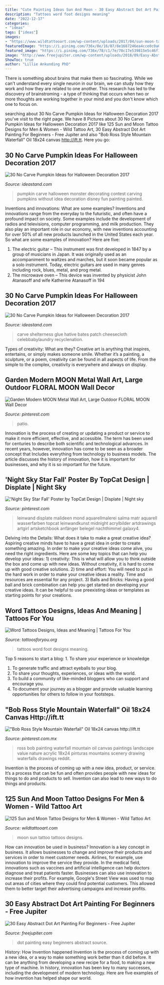 ```yaml
---
title: "Cute Painting Ideas Sun And Moon - 30 Easy Abstract Dot Art Painting For Beginners"
description: "Tattoos word foot designs meaning"
date: "2022-12-17"
categories:
- "ideas"
tags: ["ideas"]
images:
- "https://www.wildtattooart.com/wp-content/uploads/2017/04/sun-moon-tattoos-13041741.jpg"
featuredImage: "https://i.pinimg.com/736x/8e/16/87/8e1687246ea4cce0c0a631d02a0bd56a.jpg"
featured_image: "https://i.pinimg.com/736x/78/c1/7e/78c17e539815e5c46f1c50dd6fc904d4.jpg"
image: "http://www.freejupiter.com/wp-content/uploads/2018/09/Easy-Abstract-Dot-Art-Painting-For-Beginners-5-1.jpg"
ShowToc: true
author: "Lillie Ankunding PhD"
---
```



There is something about brains that make them so fascinating. While we can't understand every single neuron in our brain, we can study how they work and how they are related to one another. This research has led to the discovery of brainstroming - a type of thinking that occurs when two or more thoughts are working together in your mind and you don't know which one to focus on.

	

		
searching about 30 No Carve Pumpkin Ideas for Halloween Decoration 2017 you've visit to the right page. We have 8 Pictures about 30 No Carve Pumpkin Ideas for Halloween Decoration 2017 like 125 Sun and Moon Tattoo Designs for Men &amp; Women - Wild Tattoo Art, 30 Easy Abstract Dot Art Painting For Beginners - Free Jupiter and also &quot;Bob Ross Style Mountain Waterfall&quot; Oil 18x24 canvas http://ift.tt. Here you go:
		
    
## 30 No Carve Pumpkin Ideas For Halloween Decoration 2017

<img loading=lazy src="http://ideastand.com/wp-content/uploads/2014/10/no-carve-pumpkin-ideas/15-monster.jpg" onerror="this.onerror=null;this.src='https://tse2.mm.bing.net/th?id=OIP.u7tRLfA-l9ThrP8uA1VBrgHaJ4&amp;pid=15.1';" alt="30 No Carve Pumpkin Ideas for Halloween Decoration 2017">

_Source: ideastand.com_

>pumpkin carve halloween monster decorating contest carving pumpkins without idea decoration disney fun painting painted. 

	

Inventions and innovations: What are some examples?
Inventions and innovations range from the everyday to the futuristic, and often have a profound impact on society. Some examples include the development of radios and televisions, computer programming, and milk production. They also play an important role in our economy, with new inventions accounting for over 50% of all new products launched in the United States each year. So what are some examples of innovation? Here are five: 
1) The electric guitar – This instrument was first developed in 1847 by a group of musicians in Japan. It was originally used as an accompaniment to waltzes and marches, but it soon became popular as a solo instrument. Today, electric guitars are used in many genres including rock, blues, metal, and prog metal. 
2) The microwave oven – This device was invented by physicist John Atanasoff and wife Katherine Atanasoff in 194
    
## 30 No Carve Pumpkin Ideas For Halloween Decoration 2017

<img loading=lazy src="https://ideastand.com/wp-content/uploads/2014/10/no-carve-pumpkin-ideas/2-mummy-pumpkin.jpg" onerror="this.onerror=null;this.src='https://tse4.mm.bing.net/th?id=OIP.XxVwlBWI4zRnADfGqVzCgwHaLG&amp;pid=15.1';" alt="30 No Carve Pumpkin Ideas for Halloween Decoration 2017">

_Source: ideastand.com_

>carve shelterness glue hative bates patch cheesecloth celebbabylaundry recyclenation. 

	

Types of creativity: What are they?
Creative art is anything that inspires, entertains, or simply makes someone smile. Whether it’s a painting, a sculpture, or a poem, creativity can be found in all aspects of life. From the simple to the complex, creativity is everywhere and always on display.

    
## Garden Modern MOON Metal Wall Art, Large Outdoor FLORAL MOON Wall Decor

<img loading=lazy src="https://i.pinimg.com/736x/c3/21/33/c32133b0a7f63b0377547fbc64326781.jpg" onerror="this.onerror=null;this.src='https://tse1.mm.bing.net/th?id=OIP.3HWAijeUXawvL2dy0-aIRAHaJ3&amp;pid=15.1';" alt="Garden Modern MOON Metal Wall Art, Large Outdoor FLORAL MOON Wall Decor">

_Source: pinterest.com_

>patio. 

	

Innovation is the process of creating or updating a product or service to make it more efficient, effective, and accessible. The term has been used for centuries to describe both scientific and technological advances. In recent years, however, innovation has come to be seen as a broader concept that Includes everything from technology to business models. The article discusses the history of innovation, how it is important for businesses, and why it is so important for the future.

    
## &#039;Night Sky Star Fall&#039; Poster By TopCat Design | Displate | Night Sky

<img loading=lazy src="https://i.pinimg.com/736x/78/c1/7e/78c17e539815e5c46f1c50dd6fc904d4.jpg" onerror="this.onerror=null;this.src='https://tse3.mm.bing.net/th?id=OIP.LlBX3RjOcHMH1o-vyGxcRwHaHa&amp;pid=15.1';" alt="&#039;Night Sky Star Fall&#039; Poster by TopCat Design | Displate | Night sky">

_Source: pinterest.com_

>leinwand displate malideen mond aquarellmalerei salma matr aquarell wasserfarben topcat leinwandkunst midnight acrylbilder artdrawings artgirl artsketchbook anfänger belegel nachthimmel galaxy4. 

	

Delving into the Details: What does it take to make a great creative idea?
Aspiring creative minds have to have a great idea in order to create something amazing. In order to make your creative ideas come alive, you need the right ingredients. Here are some key topics that can help you develop your ideas: 1) creativity: This is what will allow you to think outside the box and come up with new ideas. Without creativity, it is hard to come up with good creative solutions. 2) time and effort: You will need to put in the hard work in order to make your creative ideas a reality. Time and resources are essential for any project. 3) Balls and Bricks: Having a good ball and brick combination can help you get started on developing your creative ideas. It can be helpful to use preexisting ideas or templates as starting points for your creations.

    
## Word Tattoos Designs, Ideas And Meaning | Tattoos For You

<img loading=lazy src="http://www.tattoosforyou.org/wp-content/uploads/2013/09/Word-Foot-Tattoos.jpg" onerror="this.onerror=null;this.src='https://tse3.mm.bing.net/th?id=OIP.fiJmAjXgWw47QfcOwK9rkAHaFj&amp;pid=15.1';" alt="Word Tattoos Designs, Ideas and Meaning | Tattoos For You">

_Source: tattoosforyou.org_

>tattoos word foot designs meaning. 

	

Top 5 reasons to start a blog: 1. To share your experience or knowledge
1. To generate traffic and attract eyeballs to your blog. 
2. To share your thoughts, experiences, or ideas with the world. 
3. To build a community of like-minded bloggers who can support and encourage you. 
4. To document your journey as a blogger and provide valuable learning opportunities for others to follow in your footsteps. 

    
## &quot;Bob Ross Style Mountain Waterfall&quot; Oil 18x24 Canvas Http://ift.tt

<img loading=lazy src="https://i.pinimg.com/736x/8e/16/87/8e1687246ea4cce0c0a631d02a0bd56a.jpg" onerror="this.onerror=null;this.src='https://tse4.mm.bing.net/th?id=OIP.AYF299l5n6mkO7Xh2Lm7ngHaJ1&amp;pid=15.1';" alt="&quot;Bob Ross Style Mountain Waterfall&quot; Oil 18x24 canvas http://ift.tt">

_Source: pinterest.com.mx_

>ross bob painting waterfall mountain oil canvas paintings landscape value nature acrylic 18x24 pinturas mountains scenery drawing waterfalls drawings reddit. 

	

Invention is the process of coming up with a new idea, product, or service. It’s a process that can be fun and often provides people with new ideas for things to do and products to sell. Invention can also lead to new ways to do things and products.

    
## 125 Sun And Moon Tattoo Designs For Men &amp; Women - Wild Tattoo Art

<img loading=lazy src="https://www.wildtattooart.com/wp-content/uploads/2017/04/sun-moon-tattoos-13041741.jpg" onerror="this.onerror=null;this.src='https://tse2.mm.bing.net/th?id=OIP.VbJZxnZkq2Zc-uqrR_TXMwHaFj&amp;pid=15.1';" alt="125 Sun and Moon Tattoo Designs for Men &amp; Women - Wild Tattoo Art">

_Source: wildtattooart.com_

>moon sun tattoo tattoos designs. 

	

How can innovation be used in business?
Innovation is a key concept in business. It allows businesses to change and improve their products and services in order to meet customer needs. Airlines, for example, use innovation to improve the service they provide. In the medical field, innovations such as vaccines and artificial intelligence can help doctors diagnose and treat patients faster. Businesses can also use innovation to increase their profits. For example, Google's Street View was used to map out areas of cities where they could find potential customers. This allowed them to better target their advertising campaigns and increase profits.

    
## 30 Easy Abstract Dot Art Painting For Beginners - Free Jupiter

<img loading=lazy src="http://www.freejupiter.com/wp-content/uploads/2018/09/Easy-Abstract-Dot-Art-Painting-For-Beginners-5-1.jpg" onerror="this.onerror=null;this.src='https://tse2.mm.bing.net/th?id=OIP.Gr6zcamGt6HRZLXgnsRBXwHaKC&amp;pid=15.1';" alt="30 Easy Abstract Dot Art Painting For Beginners - Free Jupiter">

_Source: freejupiter.com_

>dot painting easy beginners abstract source. 

	

History: How Invention happened
Invention is the process of coming up with a new idea, or a way to make something work better than it did before. It can be anything from developing a new recipe for a food, to making a new type of machine. In history, innovation has been key to many successes, including the development of modern technology. Here are five examples of how invention has helped shape our world.

